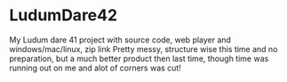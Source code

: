 # LudumDare42
My Ludum dare 41 project with source code, web player and windows/mac/linux, zip link
Pretty messy, structure wise this time and no preparation, but a much better product then last time, though time was running out on me
and alot of corners was cut!
